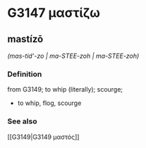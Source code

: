 # G3147 μαστίζω

## mastízō

_(mas-tid'-zo | ma-STEE-zoh | ma-STEE-zoh)_

### Definition

from G3149; to whip (literally); scourge; 

- to whip, flog, scourge

### See also

[[G3149|G3149 μαστός]]
